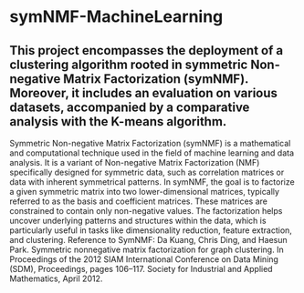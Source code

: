 # symNMF-MachineLearning
This project encompasses the deployment of a clustering algorithm rooted in symmetric Non-negative Matrix Factorization (symNMF). Moreover, it includes an evaluation on various datasets, accompanied by a comparative analysis with the K-means algorithm.
-------------------
Symmetric Non-negative Matrix Factorization (symNMF) is a mathematical and computational technique used in the field of machine learning and data analysis. It is a variant of Non-negative Matrix Factorization (NMF) specifically designed for symmetric data, such as correlation matrices or data with inherent symmetrical patterns.
In symNMF, the goal is to factorize a given symmetric matrix into two lower-dimensional matrices, typically referred to as the basis and coefficient matrices. These matrices are constrained to contain only non-negative values. The factorization helps uncover underlying patterns and structures within the data, which is particularly useful in tasks like dimensionality reduction, feature extraction, and clustering.
Reference to SymNMF: 
Da Kuang, Chris Ding, and Haesun Park. Symmetric nonnegative matrix factorization for
graph clustering. In Proceedings of the 2012 SIAM International Conference on Data Mining
(SDM), Proceedings, pages 106–117. Society for Industrial and Applied Mathematics, April
2012.
